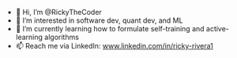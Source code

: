 - 👋 Hi, I’m @RickyTheCoder
- 👀 I’m interested in software dev, quant dev, and ML
- 🌱 I’m currently learning how to formulate self-training and active-learning algorithms
- 📫 Reach me via LinkedIn: www.linkedin.com/in/ricky-rivera1

<!---
RickyTheCoder/RickyTheCoder is a ✨ special ✨ repository because its `README.md` (this file) appears on your GitHub profile.
You can click the Preview link to take a look at your changes.
--->
